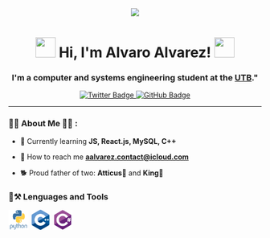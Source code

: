 <div id="header" align="center">
    <img src="https://media.giphy.com/media/scZPhLqaVOM1qG4lT9/giphy.gif" width="200">
    <h1 align="center"><img src="http://clipart-library.com/images/8ixKaobip.gif" width="40" height="40"> Hi, I'm Alvaro Alvarez! <img src="http://clipart-library.com/images/6iypypAin.gif" width="40" height="40"></h1>
    <h3 align="center">
        I'm a computer and systems engineering student at the <a href="https://www.utb.edu.co/">UTB</a>."
    </h3>
</div>

<div id="badges" align="center">
    <a href="https://twitter.com/alvaneedsfood">
        <img src="https://img.shields.io/twitter/follow/alvaneedsfood?logo=twitter&style=for-the-badge" 
        alt="Twitter Badge">
    </a>
    <a href="https://github.com/AlvaNeedsFood">
        <img src="https://img.shields.io/github/followers/AlvaNeedsFood?logo=github&style=for-the-badge" 
        alt="GitHub Badge">
    </a>
</div>

---

### 🧑‍💻 About Me 🧑‍💻 :

- 🌱 Currently learning **JS, React.js, MySQL, C++**

- 📧 How to reach me **aalvarez.contact@icloud.com**

- 🐕 Proud father of two: **Atticus**🐾 and **King**👑

<div align="left">
    <h3>🧰⚒️ Lenguages and Tools</h3>
    <div>
        <img src="https://github.com/devicons/devicon/blob/master/icons/python/python-original-wordmark.svg" title="Python" alt="Python"
        width="40" height="40">
        <img src="https://github.com/devicons/devicon/blob/master/icons/cplusplus/cplusplus-original.svg" title="C++" alt="C++"
        width="40" height="40">
        <img src="https://github.com/devicons/devicon/blob/master/icons/csharp/csharp-original.svg" title="C#" alt="C#"
        width="40" height="40">
    </div>
</div>
